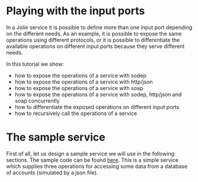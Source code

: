 # Playing with the input ports

In a Jolie service it is possible to define more than one input port depending on the different needs.
As an example, it is possible to expose the same operations using different protocols, or it is possible to differentiate
the available operations on different input ports because they serve different needs.

In this tutorial we show:

* how to expose the operations of a service with sodep
* how to expose the operations of a service with http/json
* how to expose the operations of a service with soap
* how to expose the operations of a service with sodep, http/json and soap concurrently
* how to differentiate the exposed operations on different input ports
* how to recursively call the operations of a service

# The sample service

First of all, let us design a sample service we will use in the following sections.
The sample code can be found [here](). This is a simple service which supplies three operations
for accessing some data from a database of accounts (simulated by a json file).
